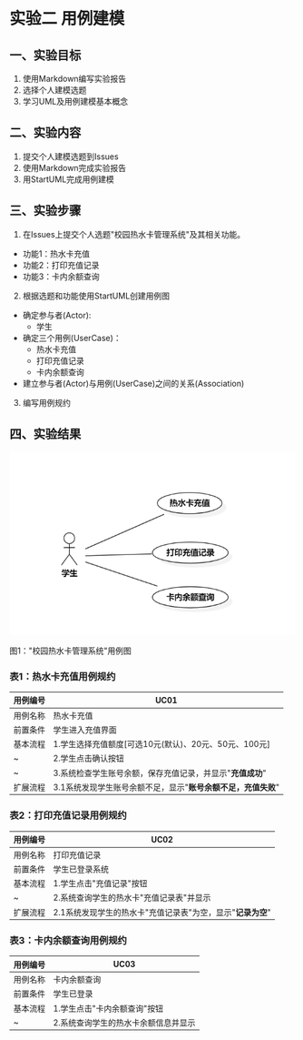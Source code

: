 # 实验二 用例建模

## 一、实验目标
1. 使用Markdown编写实验报告
2. 选择个人建模选题
3. 学习UML及用例建模基本概念

## 二、实验内容
1. 提交个人建模选题到Issues
2. 使用Markdown完成实验报告
3. 用StartUML完成用例建模

## 三、实验步骤
1. 在Issues上提交个人选题"校园热水卡管理系统"及其相关功能。
- 功能1：热水卡充值
- 功能2：打印充值记录
- 功能3：卡内余额查询

2. 根据选题和功能使用StartUML创建用例图
- 确定参与者(Actor):
  + 学生
- 确定三个用例(UserCase)：
  + 热水卡充值
  + 打印充值记录
  + 卡内余额查询
- 建立参与者(Actor)与用例(UserCase)之间的关系(Association)

3. 编写用例规约

## 四、实验结果
![image](./shiyan2.png)

图1："校园热水卡管理系统"用例图
### 表1：热水卡充值用例规约
用例编号 | UC01                                                         |
---------|--------------------------------------------------------------|
用例名称 | 热水卡充值                                                   |
前置条件 | 学生进入充值界面                                             |
基本流程 | 1.学生选择充值额度[可选10元(默认)、20元、50元、100元]        |
   ~     | 2.学生点击确认按钮                                           |
   ~     | 3.系统检查学生账号余额，保存充值记录，并显示"**充值成功**"   |
扩展流程 |3.1系统发现学生账号余额不足，显示"**账号余额不足，充值失败**" |

### 表2：打印充值记录用例规约
用例编号 | UC02                                                         |
---------|--------------------------------------------------------------|
用例名称 | 打印充值记录                                                 |
前置条件 | 学生已登录系统                                               |
基本流程 | 1.学生点击"充值记录"按钮                                     |
   ~     | 2.系统查询学生的热水卡"充值记录表"并显示                     |
扩展流程 | 2.1系统发现学生的热水卡"充值记录表"为空，显示"**记录为空**"  |

### 表3：卡内余额查询用例规约
用例编号 | UC03                                 |
---------|--------------------------------------|
用例名称 | 卡内余额查询                         |
前置条件 | 学生已登录                           |
基本流程 | 1.学生点击"卡内余额查询"按钮         |
   ~     | 2.系统查询学生的热水卡余额信息并显示 |
